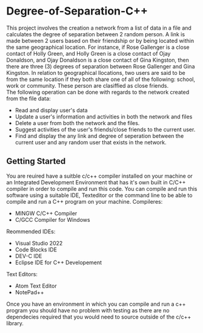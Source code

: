 # Degree-of-Separation-C++
This project involves the creation a network from a list of data in a file and calculates the degree of separation between 
2 random person. A link is made between 2 users based on their friendship or by being located within the 
same geographical location. For instance, if Rose Gallenger is a close contact of Holly Green, and 
Holly Green is a close contact of Ojay Donaldson, and Ojay Donaldson is a close contact of Gina Kingston, 
then there are three (3) degrees of separation between Rose Gallenger and Gina Kingston. In relation 
to geographical llocations, two users are said to be from the same  location if they both share one 
of all of the following: school, work or community. These person are clasiffied as close friends.
<br>The following operation can be done with regards to the network created from the file data:
- Read and display user's data
- Update a user's information and activities in both the network and files
- Delete a user from both the network and the files.
- Suggest activities of the user's friends/close friends to the current user.
- Find and display the any link and degree of seperation between the current user and any random user that exists in the network. 


## Getting Started

You are reuired have a suitble c/c++ compiler installed on your machine or an 
Integrated Development Environment that has it's own built in C/C++ compiler
in order to compile and run this code. You can compile and run this software 
using a suitable IDE, Texteditor or the command
line to be able to compile and run a C++ program on your machine.
Compileres:
- MINGW C/C++ Compiler
- C/GCC Compiler for Windows

Reommended IDEs:
- Visual Studio 2022
- Code Blocks IDE
- DEV-C IDE
- Eclipse IDE for C++ Developement

Text Editors:
- Atom Text Editor
- NotePad++

Once you have an environment in which you can compile and run a c++ program you should have no problem with testing
as there are no dependecies required that you would need to source outside of the c/c++ library.


